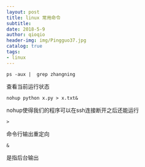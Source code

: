 ```yaml
---
layout: post
title: linux 常用命令
subtitle:  
date: 2018-5-9 
author: qioqio
header-img: img/Pingguo37.jpg
catalog: true
tags:                             
- linux
---
```


```shell
ps -aux |  grep zhangning
```



查看当前运行状态

```shell
nohup python x.py > x.txt&
```


nohup使得我们的程序可以在ssh连接断开之后还能运行

```
>
``` 
命令行输出重定向




```
&
``` 
是指后台输出





